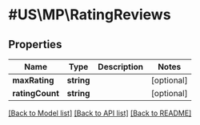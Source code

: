 # #US\MP\RatingReviews

## Properties

Name | Type | Description | Notes
------------ | ------------- | ------------- | -------------
**maxRating** | **string** |  | [optional]
**ratingCount** | **string** |  | [optional]


[[Back to Model list]](../) [[Back to API list]](../../Api/US/MP) [[Back to README]](../../README.md)
